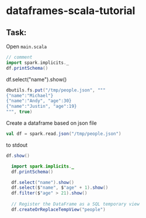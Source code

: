 # dataframes-scala-tutorial

## Task: 

Open `main.scala`


```scala
// comment
import spark.implicits._
df.printSchema()
```


df.select("name").show()

```scala
dbutils.fs.put("/tmp/people.json", """
{"name":"Michael"}
{"name":"Andy", "age":30}
{"name":"Justin", "age":19}
""", true)
```

Create a dataframe based on json file

```scala
val df = spark.read.json("/tmp/people.json")
```

to stdout
```scala
df.show()
```

```java
  import spark.implicits._
  df.printSchema()

  df.select("name").show()
  df.select($"name", $"age" + 1).show()
  df.filter($"age" > 21).show()
  
  // Register the DataFrame as a SQL temporary view
  df.createOrReplaceTempView("people")
```
